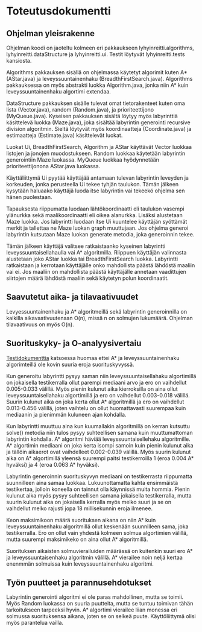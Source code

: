 # Toteutusdokumentti

## Ohjelman yleisrakenne

Ohjelman koodi on jaoteltu kolmeen eri pakkaukseen lyhyinreitti.algorithms, lyhyinreitti.dataStructure ja lyhyinreitti.ui. Testit löytyvät lyhyinreitti.tests kansiosta.

Algorithms pakkauksen sisällä on ohjelmassa käytetyt algorimit kuten A* (AStar.java) ja leveyssuuntainenhaku (BreadthFirstSearch.java). Algorithms pakkauksessa on myös abstrakti luokka Algorithm.java, jonka niin A* kuin leveyssuuntainenhaku algortimi extendaa.

DataStructure pakkauksen sisälle tulevat omat tietorakenteet kuten oma lista (Vector.java), random (Random.java), ja prioriteettijono (MyQueue.java). Kyseisen pakkauksen sisältä löytyy myös labyrinttiä käsittelevä luokka (Maze.java), joka sisältää labyrintin generointi recursive division algoritmin. Sieltä löytyvät myös koordinaatteja (Coordinate.java) ja estimaatteja (Estimate.java) käsittelevät luokat.

Luokat Ui, BreadthFirstSearch, Algorithm ja AStar käyttävät Vector luokkaa listojen ja jonojen muodostukseen. Random luokkaa käytetään labyrintin generointiin Maze luokassa. MyQueue luokkaa hyödynnetään prioriteettijonona AStar.java luokassa.

Käyttäliittymä Ui pyytää käyttäjää antamaan tulevan labyrintin leveyden ja korkeuden, jonka perusteella Ui tekee tyhjän taulukon. Tämän jälkeen kysytään haluaako käyttäjä luoda itse labyrintin vai tekeekö ohjelma sen hänen puolestaan. 

Tapauksesta riippumatta luodaan lähtökoordinaatti eli taulukon vasempi ylänurkka sekä maalikoordinaatti eli oikea alanurkka. Lisäksi alustetaan Maze luokka. Jos labyrintti luodaan itse Ui kuuntelee käyttäjän syöttämät merkit ja tallettaa ne Maze luokan graph muuttujaan. Jos ohjelma generoi labyrintin kutsutaan Maze luokan generate metodia, joka generoinnin tekee. 

Tämän jälkeen käyttäjä valitsee ratkaistaanko kyseinen labyrintti leveyssuuntaisellahaulla vai A* algoritmilla. Riippuen käyttäjän valinnasta alustetaan joko AStar luokka tai BreadthFirstSearch luokka. Labyrintti ratkaistaan ja kerrotaan käyttäjälle onko mahdollista päästä lähdöstä maaliin vai ei. Jos maaliin on mahdollista päästä käyttäjälle annetaan vaadittujen siirtojen määrä lähdöstä maaliin sekä käytetyn polun koordinaatit. 


## Saavutetut aika- ja tilavaativuudet

Levyessuuntainenhaku ja A* algoritmeillä sekä labyrintin generoinnilla on kaikilla aikavaativuutenaan O(n), missä n on solmujen lukumäärä. Ohjelman tilavaativuus on myös O(n). 


## Suorituskyky- ja O-analyysivertaiu

[Testidokumenttia](https://github.com/SIholin/tiralabra-Labyrintti/blob/master/documentation/Testaus.md) katsoessa huomaa ettei A* ja leveyssuuntainenhaku algorimteillä ole kovin suuria eroja suorituskyvyssä. 

Kun generoitu labyrintti pysyy saman niin leveyssuuntaisellahaku algortimillä on jokaisella testikerralla ollut parempi mediaani arvo ja ero on vaihdellut 0.005-0.033 välillä. Myös pienin kulunut aika kierroksilla on aina ollut leveyssuuntaisellahaku algortimillä ja ero on vaihdellut 0.003-0.018 välillä. Suurin kulunut aika on joka kerta ollut A* algoritmillä ja ero on vaihdellut 0.013-0.456 välillä, joten vaihtelu on ollut huomattavasti suurempaa kuin mediaanin ja pienimmän kuluneen ajan kohdalla.

Kun labyrintti muuttuu aina kun kuumallakin algoritmillä on kerran kutsuttu solve() metodia niin tulos pysyy suhteellisen samana kuin muuttumattoman labyrintin kohdalla. A* algoritmi häviää leveyssuuntaisellehaku algoritmille. A* algortimin mediaani on joka kerta isompi samoin kuin pienin kulunut aika ja tällöin aikaerot ovat vaihdelleet 0.002-0.039 välillä. Myös suurin kulunut aika on A* algortimillä yleensä suurempi paitsi testikerroilla 1 (eroa 0.004 A* hyväksi) ja 4 (eroa 0.063 A* hyväksi).

Labyrintin generoinnin suorituskyvyn mediaani on testikerrasta riippumatta suunnilleen aina samaa luokkaa. Lukuunottamatta kahta ensimmäistä testikertaa, jolloin koneella on tainnut olla käynnissä muita hommia. Pienin kulunut aika myös pysyy suhteellisen samana jokaisella testikerralla, mutta suurin kulunut aika on jokaisella kerralla myös melko suuri ja se on vaihdellut melko rajusti jopa 18 millisekunnin eroja ilmenee.

Keon maksimikoon määrä suorituksen aikana on niin A* kuin leveyssuuntainenhaku algoritmillä ollut keskenään suunnilleen sama, joka testikerralla. Ero on ollut vain yhdestä kolmeen solmua algortimien välillä, mutta suurempi maksimikeko on aina ollut A* algoritmillä.

Suorituksen aikaisten solmuvierailuiden määrässä on kuitenkin suuri ero A* ja leveyssuuntaisenhaku algoritmin välillä. A* vierailee noin neljä kertaa enenmmän solmuissa kuin leveyssuuntainenhaku algoritmi. 

## Työn puutteet ja parannusehdotukset

Labyrintin generointi algoritmi ei ole paras mahdollinen, mutta se toimii. Myös Random luokassa on suuria puutteita, mutta se tuntuu toimivan tähän tarkoitukseen tarpeeksi hyvin. A* algortimi vierailee liian monessa eri solmussa suorituksensa aikana, joten se on selkeä puute. Käyttöliittymä olisi myös parantelua vailla.
